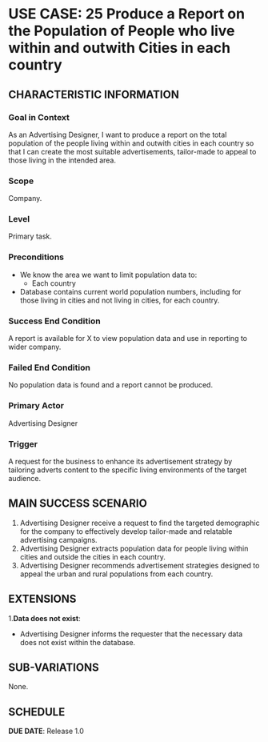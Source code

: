 # USE CASE: 25 Produce a Report on the Population of People who live within and outwith Cities in each country

## CHARACTERISTIC INFORMATION

### Goal in Context

As an Advertising Designer, I want to produce a report on the total population of the people living within and outwith cities in each country so that I can create the most suitable advertisements, tailor-made to appeal to those living in the intended area.
### Scope

Company.

### Level

Primary task.

### Preconditions

- We know the area we want to limit population data to:
    - Each country
- Database contains current world population numbers, including for those living in cities and not living in cities, for each country.

### Success End Condition

A report is available for X to view population data and use in reporting to wider company.

### Failed End Condition

No population data is found and a report cannot be produced.

### Primary Actor

Advertising Designer

### Trigger

A request for the business to enhance its advertisement strategy by tailoring adverts content to the specific living environments of the target audience.

## MAIN SUCCESS SCENARIO

1. Advertising Designer receive a request to find the targeted demographic for the company to effectively develop tailor-made and relatable advertising campaigns.
2. Advertising Designer extracts population data for people living within cities and outside the cities in each country.
3. Advertising Designer recommends advertisement strategies designed to appeal the urban and rural populations from each country.

## EXTENSIONS

1.**Data does not exist**:
- Advertising Designer informs the requester that the necessary data does not exist within the database.

## SUB-VARIATIONS

None.

## SCHEDULE

**DUE DATE**: Release 1.0